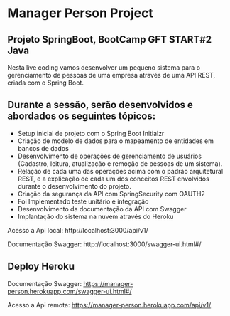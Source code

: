 # Manager Person Project

## Projeto SpringBoot, BootCamp GFT START#2 Java

Nesta live coding vamos desenvolver um pequeno sistema para o gerenciamento de pessoas de uma empresa através de uma API REST, criada com o Spring Boot.

## Durante a sessão, serão desenvolvidos e abordados os seguintes tópicos:

* Setup inicial de projeto com o Spring Boot Initialzr
* Criação de modelo de dados para o mapeamento de entidades em bancos de dados
* Desenvolvimento de operações de gerenciamento de usuários (Cadastro, leitura, atualização e remoção de pessoas de um sistema).
* Relação de cada uma das operações acima com o padrão arquitetural REST, e a explicação de cada um dos conceitos REST envolvidos durante o desenvolvimento do projeto.
* Criação da segurança da API com SpringSecurity com OAUTH2
* Foi Implementado teste unitário e integração
* Desenvolvimento da documentação da API com Swagger
* Implantação do sistema na nuvem através do Heroku

Acesso a Api local: http://localhost:3000/api/v1/

Documentação Swagger: http://localhost:3000/swagger-ui.html#/

## Deploy Heroku

Documentação Swagger: https://manager-person.herokuapp.com/swagger-ui.html#/

Acesso a Api remota: https://manager-person.herokuapp.com/api/v1/

